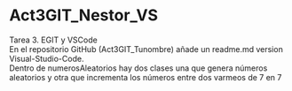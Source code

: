 # Act3GIT_Nestor_VS
Tarea 3. EGIT y VSCode</br>
En el repositorio GitHub (Act3GIT_Tunombre) añade un readme.md version Visual-Studio-Code.</br>
Dentro de numerosAleatorios hay dos clases una que genera números aleatorios y otra que incrementa los números entre dos varmeos de 7 en 7</br>

